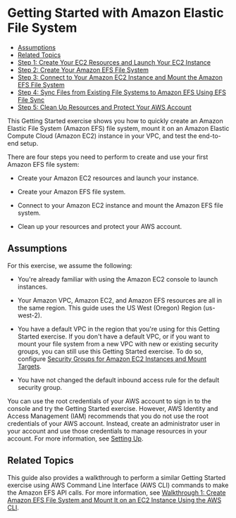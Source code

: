 # Getting Started with Amazon Elastic File System<a name="getting-started"></a>


+ [Assumptions](#gs-assumptions)
+ [Related Topics](#gs-related-topics)
+ [Step 1: Create Your EC2 Resources and Launch Your EC2 Instance](gs-step-one-create-ec2-resources.md)
+ [Step 2: Create Your Amazon EFS File System](gs-step-two-create-efs-resources.md)
+ [Step 3: Connect to Your Amazon EC2 Instance and Mount the Amazon EFS File System](gs-step-three-connect-to-ec2-instance.md)
+ [Step 4: Sync Files from Existing File Systems to Amazon EFS Using EFS File Sync](gs-step-four-sync-files.md)
+ [Step 5: Clean Up Resources and Protect Your AWS Account](gs-step-four-cleanup.md)

This Getting Started exercise shows you how to quickly create an Amazon Elastic File System \(Amazon EFS\) file system, mount it on an Amazon Elastic Compute Cloud \(Amazon EC2\) instance in your VPC, and test the end\-to\-end setup\.

There are four steps you need to perform to create and use your first Amazon EFS file system:

+ Create your Amazon EC2 resources and launch your instance\.

+ Create your Amazon EFS file system\.

+ Connect to your Amazon EC2 instance and mount the Amazon EFS file system\.

+ Clean up your resources and protect your AWS account\.

## Assumptions<a name="gs-assumptions"></a>

For this exercise, we assume the following:

+ You're already familiar with using the Amazon EC2 console to launch instances\.

+ Your Amazon VPC, Amazon EC2, and Amazon EFS resources are all in the same region\. This guide uses the US West \(Oregon\) Region \(us\-west\-2\)\.

+ You have a default VPC in the region that you're using for this Getting Started exercise\. If you don't have a default VPC, or if you want to mount your file system from a new VPC with new or existing security groups, you can still use this Getting Started exercise\. To do so, configure [Security Groups for Amazon EC2 Instances and Mount Targets](security-considerations.md#network-access)\.

+ You have not changed the default inbound access rule for the default security group\.

You can use the root credentials of your AWS account to sign in to the console and try the Getting Started exercise\. However, AWS Identity and Access Management \(IAM\) recommends that you do not use the root credentials of your AWS account\. Instead, create an administrator user in your account and use those credentials to manage resources in your account\. For more information, see [Setting Up](setting-up.md)\.

## Related Topics<a name="gs-related-topics"></a>

This guide also provides a walkthrough to perform a similar Getting Started exercise using AWS Command Line Interface \(AWS CLI\) commands to make the Amazon EFS API calls\. For more information, see [Walkthrough 1: Create Amazon EFS File System and Mount It on an EC2 Instance Using the AWS CLI](wt1-getting-started.md)\.